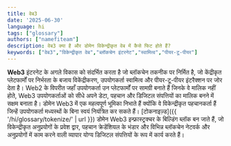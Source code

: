 ```yaml
---
title: वेब3
date: '2025-06-30'
language: hi
tags: ["glossary"]
authors: ["namefiteam"]
description: वेब3 क्या है और डोमेन विकेन्द्रीकृत वेब में कैसे फिट होते हैं?
keywords: ["वेब3","विकेन्द्रीकृत वेब","ब्लॉकचेन इंटरनेट","स्वामित्व","पीयर-टू-पीयर"]
---
```



**Web3** इंटरनेट के अगले विकास को संदर्भित करता है जो ब्लॉकचेन तकनीक पर निर्मित है, जो केंद्रीकृत प्लेटफार्मों पर निर्भरता के बजाय विकेंद्रीकरण, उपयोगकर्ता स्वामित्व और पीयर-टू-पीयर इंटरैक्शन पर जोर देता है। Web2 के विपरीत जहाँ उपयोगकर्ता उन प्लेटफार्मों पर सामग्री बनाते हैं जिनके वे मालिक नहीं होते, Web3 उपयोगकर्ताओं को सीधे अपने डेटा, पहचान और डिजिटल संपत्तियों का मालिक बनने में सक्षम बनाता है। डोमेन Web3 में एक महत्वपूर्ण भूमिका निभाते हैं क्योंकि वे विकेन्द्रीकृत पहचानकर्ता हैं जिन्हें उपयोगकर्ता मध्यस्थों के बिना स्वयं नियंत्रित कर सकते हैं। [टोकनाइज़्ड]({{ '/hi/glossary/tokenize/' | url }}) डोमेन Web3 इन्फ्रास्ट्रक्चर के बिल्डिंग ब्लॉक बन जाते हैं, जो विकेन्द्रीकृत अनुप्रयोगों के प्रवेश द्वार, पहचान क्रेडेंशियल के भंडार और विभिन्न ब्लॉकचेन नेटवर्क और अनुप्रयोगों में काम करने वाली व्यापार योग्य डिजिटल संपत्तियों के रूप में कार्य करते हैं।